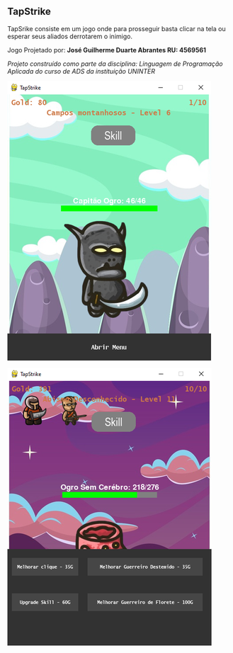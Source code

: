 
##   TapStrike

TapSrike consiste em um jogo onde para prosseguir basta clicar na tela ou esperar seus aliados derrotarem o inimigo.

Jogo Projetado por: **José Guilherme Duarte Abrantes RU: 4569561**

*Projeto construído como parte da disciplina: Linguagem de Programação Aplicada do curso de ADS da instituição UNINTER*

![Tela padrão](/assets/screenshot_1.png)

![Tela de Menu](/assets/screenshot_2.png)